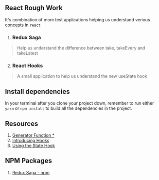 ## React Rough Work

It's combination of more test applications helping us understand verious concepts in `react` 

1. ### Redux Saga
> Help us understand the difference between take, takeEvery and takeLatest

2. ### React Hooks
> A small application to help us understand the new useState hook

## Install dependencies

In your terminal after you clone your project down, remember to run either `yarn` or `npm install` to build all the dependencies in the project.

## Resources

1. [Generator Function *](https://developer.mozilla.org/en-US/docs/Web/JavaScript/Reference/Statements/function* "Generator Function - MDN")
1. [Introducing Hooks](https://reactjs.org/docs/hooks-intro.html "Introducing Hooks")
1. [Using the State Hook](https://reactjs.org/docs/hooks-state.html "Using the State Hook")

## NPM Packages

1. [Redux Saga - npm](https://www.npmjs.com/package/redux-saga "redux-saga npm package")
